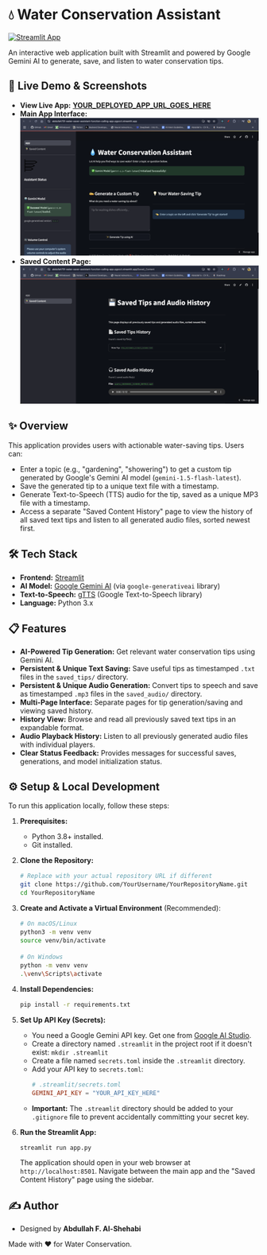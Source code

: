 # 💧 Water Conservation Assistant

[![Streamlit App](https://static.streamlit.io/badges/streamlit_badge_black_white.svg)](https://abdullah75f-water-saver-assistant-function-calling-app-pgozzl.streamlit.app/)

An interactive web application built with Streamlit and powered by Google Gemini AI to generate, save, and listen to water conservation tips.

## 🚀 Live Demo & Screenshots

- **View Live App:** [**YOUR_DEPLOYED_APP_URL_GOES_HERE**](https://abdullah75f-water-saver-assistant-function-calling-app-pgozzl.streamlit.app/)
- **Main App Interface:**
  ![Main App UI](image1.png)
- **Saved Content Page:**
  ![Saved Content UI](image2.png)

## ✨ Overview

This application provides users with actionable water-saving tips. Users can:

- Enter a topic (e.g., "gardening", "showering") to get a custom tip generated by Google's Gemini AI model (`gemini-1.5-flash-latest`).
- Save the generated tip to a unique text file with a timestamp.
- Generate Text-to-Speech (TTS) audio for the tip, saved as a unique MP3 file with a timestamp.
- Access a separate "Saved Content History" page to view the history of all saved text tips and listen to all generated audio files, sorted newest first.

## 🛠️ Tech Stack

- **Frontend:** [Streamlit](https://streamlit.io/)
- **AI Model:** [Google Gemini AI](https://ai.google.dev/) (via `google-generativeai` library)
- **Text-to-Speech:** [gTTS](https://gtts.readthedocs.io/en/latest/) (Google Text-to-Speech library)
- **Language:** Python 3.x

## 📋 Features

- **AI-Powered Tip Generation:** Get relevant water conservation tips using Gemini AI.
- **Persistent & Unique Text Saving:** Save useful tips as timestamped `.txt` files in the `saved_tips/` directory.
- **Persistent & Unique Audio Generation:** Convert tips to speech and save as timestamped `.mp3` files in the `saved_audio/` directory.
- **Multi-Page Interface:** Separate pages for tip generation/saving and viewing saved history.
- **History View:** Browse and read all previously saved text tips in an expandable format.
- **Audio Playback History:** Listen to all previously generated audio files with individual players.
- **Clear Status Feedback:** Provides messages for successful saves, generations, and model initialization status.

## ⚙️ Setup & Local Development

To run this application locally, follow these steps:

1.  **Prerequisites:**

    - Python 3.8+ installed.
    - Git installed.

2.  **Clone the Repository:**

    ```bash
    # Replace with your actual repository URL if different
    git clone https://github.com/YourUsername/YourRepositoryName.git
    cd YourRepositoryName
    ```

3.  **Create and Activate a Virtual Environment** (Recommended):

    ```bash
    # On macOS/Linux
    python3 -m venv venv
    source venv/bin/activate

    # On Windows
    python -m venv venv
    .\venv\Scripts\activate
    ```

4.  **Install Dependencies:**

    ```bash
    pip install -r requirements.txt
    ```

5.  **Set Up API Key (Secrets):**

    - You need a Google Gemini API key. Get one from [Google AI Studio](https://aistudio.google.com/app/apikey).
    - Create a directory named `.streamlit` in the project root if it doesn't exist: `mkdir .streamlit`
    - Create a file named `secrets.toml` inside the `.streamlit` directory.
    - Add your API key to `secrets.toml`:
      ```toml
      # .streamlit/secrets.toml
      GEMINI_API_KEY = "YOUR_API_KEY_HERE"
      ```
    - **Important:** The `.streamlit` directory should be added to your `.gitignore` file to prevent accidentally committing your secret key.

6.  **Run the Streamlit App:**
    ```bash
    streamlit run app.py
    ```
    The application should open in your web browser at `http://localhost:8501`. Navigate between the main app and the "Saved Content History" page using the sidebar.

## ✍️ Author

- Designed by **Abdullah F. Al-Shehabi**

Made with ❤️ for Water Conservation.
